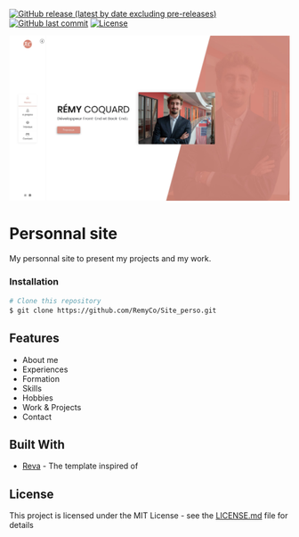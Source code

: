 [![GitHub release (latest by date excluding pre-releases)](https://img.shields.io/github/v/release/RemyCo/Site_perso?color=brightgreen)](https://github.com/RemyCo/Site_perso/releases)
[![GitHub last commit](https://img.shields.io/github/last-commit/RemyCo/Site_perso?color=orange)](https://github.com/RemyCo/Site_perso/commits/master)
[![License](https://img.shields.io/github/license/RemyCo/Site_perso?color=red)](https://github.com/RemyCo/Site_perso/blob/master/LICENSE)

![Site_perso](images/preview/Personal_Site-Preview.jpg)

# Personnal site

My personnal site to present my projects and my work.

### Installation

```bash
# Clone this repository
$ git clone https://github.com/RemyCo/Site_perso.git
```

## Features

* About me
* Experiences
* Formation
* Skills
* Hobbies
* Work & Projects
* Contact

## Built With

* [Reva](https://themeforest.net/item/reva-personal-one-page-template/21518903) - The template inspired of 


## License

This project is licensed under the MIT License - see the [LICENSE.md](License.md) file for details

